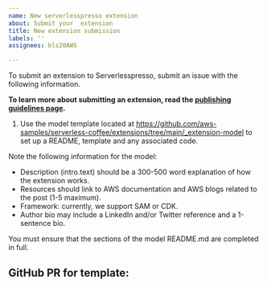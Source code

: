 ```yaml
---
name: New serverlesspresso extension
about: Submit your  extension
title: New extension submission
labels: ''
assignees: bls20AWS

---
```


To submit an extension to  Serverlesspresso, submit an issue with the following information.

**To learn more about submitting an extension, read the [publishing guidelines page](https://github.com/aws-samples/serverless-coffee/blob/main/PUBLISHING.md).**

1. Use the model template located at https://github.com/aws-samples/serverless-coffee/extensions/tree/main/_extension-model to set up a README, template and any associated code.

Note the following information for the model:
- Description (intro.text) should be a 300-500 word explanation of how the extension works.
- Resources should link to AWS documentation and AWS blogs related to the post (1-5 maximum).
- Framework: currently, we support SAM or CDK.
- Author bio may include a LinkedIn and/or Twitter reference and a 1-sentence bio.

You must ensure that the sections of the model README.md are completed in full.

## GitHub PR for template:
